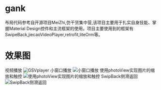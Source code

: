 # gank
布局代码参考自开源项目MeiZhi,仿干货集中营,该项目主要用于扎实自身技能、掌握Material Design控件和主流框架的使用。项目主要使用到的框架有SwipeBack,jiecaoVideoPlayer,retrofit,liteOrm等。
# 效果图
视频播放
![GSVplayer](https://github.com/LoveqLRC/gank/blob/master/screenshot/Screenshot_1487225326.png)
小窗口播放
![小窗口播放](https://github.com/LoveqLRC/gank/blob/master/screenshot/Screenshot_1487225331.png)
使用photoView实现图片的缩放和触控
![使用photoView实现图片的缩放和触控](https://github.com/LoveqLRC/gank/blob/master/screenshot/Screenshot_1487225249.png)
SwipBack侧滑返回
![SwipBack侧滑返回](https://github.com/LoveqLRC/gank/blob/master/screenshot/Screenshot_1487225259.png)


